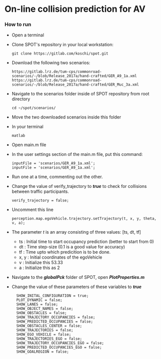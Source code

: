 # On-line collision prediction for AV

### How to run
* Open a terminal
* Clone SPOT's repository in your local workstation:

      git clone https://gitlab.com/koschi/spot.git
* Download the following two scenarios:

      https://gitlab.lrz.de/tum-cps/commonroad-scenarios/-/blob/Release_2017a/hand-crafted/GER_A9_1a.xml
      https://gitlab.lrz.de/tum-cps/commonroad-scenarios/-/blob/Release_2017a/hand-crafted/GER_Muc_3a.xml

* Navigate to the scenarios folder inside of SPOT repository from root directory

      cd ~/spot/scenarios/
* Move the two downloaded scenarios inside this folder
* In your terminal

      matlab
* Open main.m file
* In the user settings section of the main.m file, put this command:

      inputFile = 'scenarios/GER_A9_1a.xml';
      inputFile = 'scenarios/GER_A9_1a.xml';
* Run one at a time, commenting out the other.
* Change the value of verify_trajectory to _**true**_ to check for collisions between traffic participants. 

      verify_trajectory = false;
* Uncomment this line

      perception.map.egoVehicle.trajectory.setTrajectory(t, x, y, theta, v, a);
* The parameter _t_ is an array consisting of three values: [ts, dt, tf]
  - ts : Initial time to start occupancy prediction (better to start from 0)
  - dt : Time step-size (0.1 is a good value for accuracy)
  - tf : Time upto which predicition is to be done.
  - x, y : Initial coordinates of the egoVehicle
  - v : Initialize this 53.33
  - a : Initialize this as 2
* Navigate to the **_globalPck_** folder of SPOT, open **_PlotProperties.m_**
* Change the value of these parameters of these variables to _**true**_

        SHOW_INITAL_CONFIGURATION = true;
        PLOT_DYNAMIC = false;        
        SHOW_LANES = false;
        SHOW_OBJECT_NAMES = false;
        SHOW_OBSTACLES = false;
        SHOW_TRAJECTORY_OCCUPANCIES = false;
        SHOW_PREDICTED_OCCUPANCIES = false;
        SHOW_OBSTACLES_CENTER = false;          
        SHOW_TRAJECTORIES = false;      
        SHOW_EGO_VEHICLE = false;
        SHOW_TRAJECTORIES_EGO = false;
        SHOW_TRAJECTORY_OCCUPANCIES_EGO = false;     
        SHOW_PREDICTED_OCCUPANCIES_EGO = false;      
        SHOW_GOALREGION = false;
